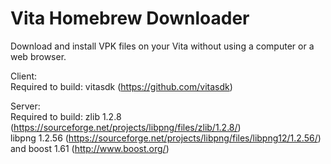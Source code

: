 # Vita Homebrew Downloader
Download and install VPK files on your Vita without using a computer or a web browser.  
  
Client:  
Required to build: vitasdk (https://github.com/vitasdk)  
  
Server:  
Required to build: zlib 1.2.8 (https://sourceforge.net/projects/libpng/files/zlib/1.2.8/)  
libpng 1.2.56 (https://sourceforge.net/projects/libpng/files/libpng12/1.2.56/)  
and boost 1.61 (http://www.boost.org/)  
